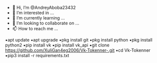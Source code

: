 - 👋 Hi, I’m @AndreyAboba23432
- 👀 I’m interested in ...
- 🌱 I’m currently learning ...
- 💞️ I’m looking to collaborate on ...
- 📫 How to reach me ...

<!---
AndreyAboba23432/AndreyAboba23432 is a ✨ special ✨ repository because its `README.md` (this file) appears on your GitHub profile.
You can click the Preview link to take a look at your changes.
--->

▪️apt update
▪️apt upgrade
▪️pkg install git
▪️pkg install python
▪️pkg install python2
▪️pip install vk
▪️pip install vk_api
▪️git clone https://github.com/XuliGan4eg2006/Vk-Tokenner-.git
▪️cd Vk-Tokenner
▪️pip3 install -r requirements.txt
